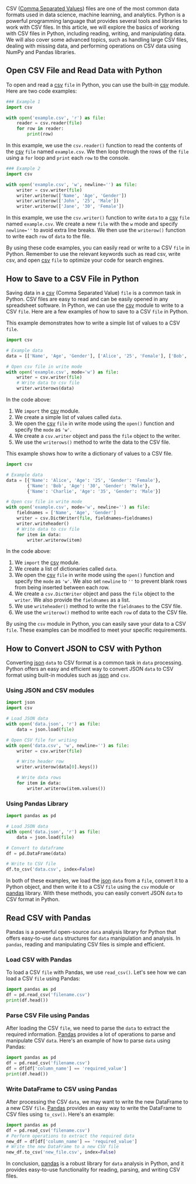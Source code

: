 CSV ([Comma Separated Values](https://en.wikipedia.org/wiki/Comma-separated_values)) files are one of the most common data formats used in data science, machine learning, and analytics. Python is a powerful programming language that provides several tools and libraries to work with CSV files. In this article, we will explore the basics of working with CSV files in Python, including reading, writing, and manipulating data. We will also cover some advanced topics, such as handling large CSV files, dealing with missing data, and performing operations on CSV data using NumPy and Pandas libraries.  
  
## Open CSV File and Read Data with Python  

To open and read a [csv](https://docs.python.org/3/library/csv.html) `file` in Python, you can use the built-in [csv](https://docs.python.org/3/library/csv.html) module. Here are two code examples:

```python
### Example 1
import csv

with open('example.csv', 'r') as file:
    reader = csv.reader(file)
    for row in reader:
        print(row)
```

In this example, we use the `csv.reader()` function to read the contents of the [csv](https://docs.python.org/3/library/csv.html) `file` named `example.csv`. We then loop through the rows of the `file` using a `for` loop and `print` each `row` to the console.

```python
### Example 2
import csv

with open('example.csv', 'w', newline='') as file:
    writer = csv.writer(file)
    writer.writerow(['Name', 'Age', 'Gender'])
    writer.writerow(['John', '25', 'Male'])
    writer.writerow(['Jane', '30', 'Female'])
```

In this example, we use the `csv.writer()` function to write `data` to a [csv](https://docs.python.org/3/library/csv.html) `file` named `example.csv`. We create a new `file` with the `w` mode and specify `newline=''` to avoid extra line breaks. We then use the `writerow()` function to write each `row` of `data` to the file.

By using these code examples, you can easily read or write to a CSV `file` in Python. Remember to use the relevant keywords such as read csv, write csv, and open [csv](https://docs.python.org/3/library/csv.html) `file` to optimize your code for search engines.  
  
## How to Save to a CSV File in Python  

Saving data in a [csv](https://docs.python.org/3/library/csv.html) (Comma Separated Value) `file` is a common task in Python. CSV files are easy to read and can be easily opened in any spreadsheet software. In Python, we can use the [csv](https://docs.python.org/3/library/csv.html) module to write to a CSV `file`. Here are a few examples of how to save to a CSV `file` in Python.

This example demonstrates how to write a simple list of values to a CSV `file`. 

```python
import csv

# Example data
data = [['Name', 'Age', 'Gender'], ['Alice', '25', 'Female'], ['Bob', '30', 'Male'], ['Charlie', '35', 'Male']]

# Open csv file in write mode
with open('example.csv', mode='w') as file:
    writer = csv.writer(file)
    # Write data to csv file
    writer.writerows(data)
```

In the code above:

1. We `import` the [csv](https://docs.python.org/3/library/csv.html) module.
2. We create a simple list of values called `data`.
3. We open the [csv](https://docs.python.org/3/library/csv.html) `file` in write mode using the `open()` function and specify the `mode` as `'w'`.
4. We create a `csv.writer` object and pass the `file` object to the writer.
5. We use the `writerows()` method to write the data to the CSV file.

This example shows how to write a dictionary of values to a CSV file.

```python
import csv

# Example data
data = [{'Name': 'Alice', 'Age': '25', 'Gender': 'Female'},
        {'Name': 'Bob', 'Age': '30', 'Gender': 'Male'},
        {'Name': 'Charlie', 'Age': '35', 'Gender': 'Male'}]

# Open csv file in write mode
with open('example.csv', mode='w', newline='') as file:
    fieldnames = ['Name', 'Age', 'Gender']
    writer = csv.DictWriter(file, fieldnames=fieldnames)
    writer.writeheader()
    # Write data to csv file
    for item in data:
        writer.writerow(item)
```

In the code above:

1. We `import` the [csv](https://docs.python.org/3/library/csv.html) module.
2. We create a list of dictionaries called `data`.
3. We open the [csv](https://docs.python.org/3/library/csv.html) `file` in write mode using the `open()` function and specify the `mode` as `'w'`. We also set `newline` to `''` to prevent blank rows from being inserted between each row.
4. We create a `csv.DictWriter` object and pass the `file` object to the `writer`. We also provide the `fieldnames` as a list.
5. We use `writeheader()` method to write the `fieldnames` to the CSV file.
6. We use the `writerow()` method to write each `row` of data to the CSV file.

By using the `csv` module in Python, you can easily save your data to a CSV `file`. These examples can be modified to meet your specific requirements.  
  
## How to Convert JSON to CSV with Python  

Converting [json](https://docs.python.org/3/library/json.html) `data` to CSV format is a common task in `data` processing. Python offers an easy and efficient way to convert JSON `data` to CSV format using built-in modules such as [json](https://docs.python.org/3/library/json.html) and `csv`.

### Using JSON and CSV modules

```python
import json
import csv

# Load JSON data
with open('data.json', 'r') as file:
    data = json.load(file)

# Open CSV file for writing
with open('data.csv', 'w', newline='') as file:
    writer = csv.writer(file)

    # Write header row
    writer.writerow(data[0].keys())

    # Write data rows
    for item in data:
        writer.writerow(item.values())
```

### Using Pandas Library

```python
import pandas as pd

# Load JSON data
with open('data.json', 'r') as file:
    data = json.load(file)

# Convert to dataframe
df = pd.DataFrame(data)

# Write to CSV file
df.to_csv('data.csv', index=False)
```

In both of these examples, we load the [json](https://docs.python.org/3/library/json.html) `data` from a `file`, convert it to a Python object, and then write it to a CSV `file` using the `csv` module or [pandas](https://pypi.org/project/pandas/) library. With these methods, you can easily convert JSON `data` to CSV format in Python.  
  
## Read CSV with Pandas  

Pandas is a powerful open-source `data` analysis library for Python that offers easy-to-use `data` structures for `data` manipulation and analysis. In `pandas`, reading and manipulating CSV files is simple and efficient.

### Load CSV with Pandas

To load a CSV `file` with Pandas, we use `read_csv()`. Let's see how we can load a CSV `file` using Pandas:

```python
import pandas as pd
df = pd.read_csv('filename.csv')
print(df.head())
```

### Parse CSV File using Pandas

After loading the CSV `file`, we need to parse the `data` to extract the required information. [Pandas](https://pypi.org/project/pandas/) provides a lot of operations to parse and manipulate CSV `data`. Here's an example of how to parse `data` using Pandas:

```python
import pandas as pd
df = pd.read_csv('filename.csv')
df = df[df['column_name'] == 'required_value']
print(df.head())
```

### Write DataFrame to CSV using Pandas

After processing the CSV `data`, we may want to write the new DataFrame to a new CSV `file`. [Pandas](https://pypi.org/project/pandas/) provides an easy way to write the DataFrame to CSV files using `to_csv()`. Here's an example:

```python
import pandas as pd
df = pd.read_csv('filename.csv')
# Perform operations to extract the required data
new_df = df[df['column_name'] == 'required_value']
# Write the new DataFrame to a new CSV file
new_df.to_csv('new_file.csv', index=False)
```

In conclusion, [pandas](https://pypi.org/project/pandas/) is a robust library for `data` analysis in Python, and it provides easy-to-use functionality for reading, parsing, and writing CSV files.  
